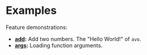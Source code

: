 # Examples

Feature demonstrations:

* **[add](add):** Add two numbers. The "Hello World!" of `avo`.
* **[args](args):** Loading function arguments.
